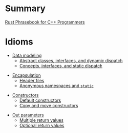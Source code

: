 # Summary

[Rust Phrasebook for C++ Programmers](./title-page.md)

# Idioms

- [Data modeling](./idioms/data_modeling.md)
  <!-- - [Enums](./idioms/data_modeling/enums.md) -->
  <!-- - [Tagged unions and `std::variant`](./idioms/data_modeling/tagged_unions.md) -->
  - [Abstract classes, interfaces, and dynamic dispatch](./idioms/data_modeling/abstract_classes.md)
  - [Concepts, interfaces, and static dispatch](./idioms/data_modeling/concepts.md)
  <!-- - [Inheritance and implementation reuse](./idioms/data_modeling/inheritance_and_reuse.md) -->
  <!-- - [Template classes, functions, and methods](./idioms/data_modeling/templates.md) -->
  <!-- - [Template specialization](./idioms/data_modeling/template_specialization.md) -->
<!-- - [Null (`nullptr`)](./idioms/null.md) -->
<!--   - [Zero-length arrays](./idioms/null/zero_length_arrays.md) -->
<!--   - [Sentinel values](./idioms/null/sentinel_values.md) -->
<!--   - [Moved members](./idioms/null/moved_members.md) -->
- [Encapsulation](./idioms/encapsulation.md)
  - [Header files](./idioms/encapsulation/headers.md)
  - [Anonymous namespaces and `static`](./idioms/encapsulation/anonymous_namespaces.md)
  <!-- - [Private members and friends](./idioms/encapsulation/private_and_friends.md) -->
  <!-- - [Private constructors](./idioms/encapsulation/private_constructors.md) -->
  <!-- - [Setter and getter methods](./idioms/encapsulation/setters_and_getters.md) -->
<!-- - [Primitive types: `int`, `float`, `size_t`, etc.]() -->
<!-- - [Type promotions and conversions](./idioms/promotions_and_conversions.md) -->
<!-- - [User-defined conversions](./idioms/user-defined_conversions.md) -->
<!-- - [Overloading](./idioms/overloading.md) -->
- [Constructors](./idioms/constructors.md)
  - [Default constructors](./idioms/constructors/default_constructors.md)
  - [Copy and move constructors](./idioms/constructors/copy_and_move_constructors.md)
  <!-- - [Rule of three/five/zero](./idioms/constructors/rule_of_three_five_zero.md) -->
  <!-- - [Separate construction and initialization](./idioms/constructors/partial_initialzation.md) -->
<!-- - [Destructors and resource cleanup](./idioms/destructors.md) -->
<!-- - [RTTI]() -->
<!-- - [Iterators]() -->
- [Out parameters](./idioms/out_params.md)
  - [Multiple return values](./idioms/out_params/multiple_return.md)
  - [Optional return values](./idioms/out_params/optional_return.md)
  <!-- - [Pre-allocated buffers](./idioms/out_params/pre-allocated_buffers.md) -->
<!-- - [Exceptions and error handling]() -->
<!-- - [Function objects, lambdas, and closures]() -->
<!-- - [Object identity](./idioms/object_identity.md) -->
<!-- - [Varargs]() -->
<!-- - [Attributes]() -->
<!-- - [STL type equivalents]() -->
<!-- - [Scratch buffers]() -->

<!-- # Patterns -->

<!-- - [Visitor pattern and double dispatch]() -->
<!-- - [Pointer-to-implementation (PImpl)]() -->
<!-- - [Curiously recurring template pattern (CRTP)]() -->
<!-- - [X macros]() -->

<!-- # Libraries -->

<!-- # Optimizations -->

<!-- - [NRVO, RVO, and placement new]() -->

<!-- # Tooling -->

<!-- - [Unit tests]() -->
<!-- - [Documentation (Doxygen)]() -->
<!-- - [Build systems (CMake)]() -->
